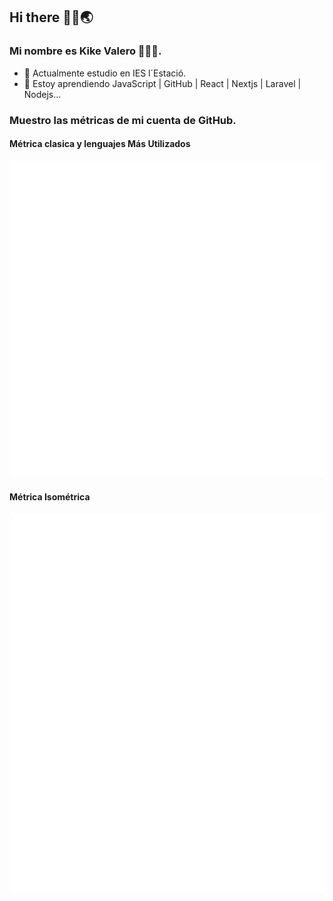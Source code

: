 ## Hi there 👋🏽🌏

### Mi nombre es Kike Valero 🧑🏽‍💻.

- 🔭 Actualmente estudio en IES l´Estació.
- 🌱 Estoy aprendiendo JavaScript | GitHub | React | Nextjs | Laravel | Nodejs...

### Muestro las métricas de mi cuenta de GitHub.

#### Métrica clasica y lenguajes Más Utilizados

![Metrics](./metrics.plugin.languages.svg?unique=3)

#### Métrica Isométrica

![Metrics](./metrics.plugin.isocalendar.svg?unique=2)







